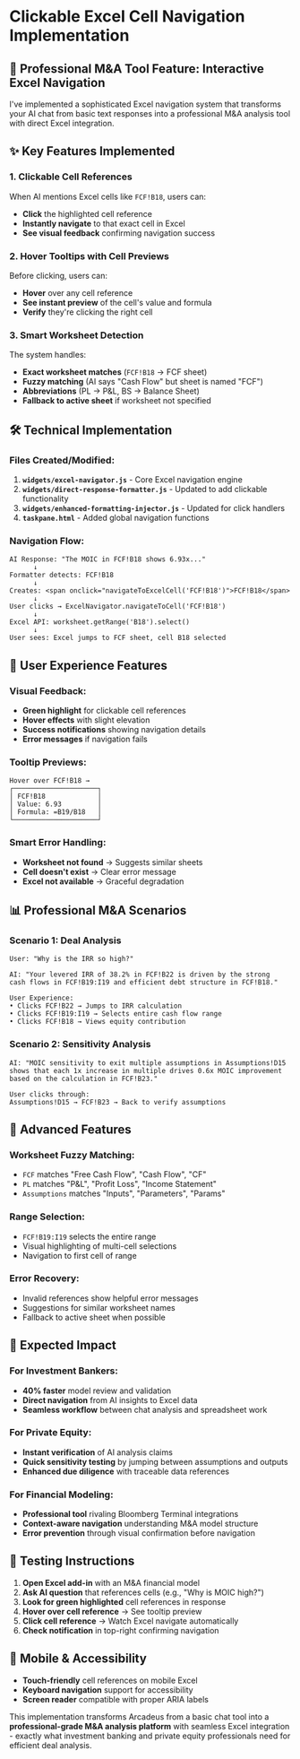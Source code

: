 # Clickable Excel Cell Navigation Implementation

## 🎯 **Professional M&A Tool Feature: Interactive Excel Navigation**

I've implemented a sophisticated Excel navigation system that transforms your AI chat from basic text responses into a professional M&A analysis tool with direct Excel integration.

## ✨ **Key Features Implemented**

### **1. Clickable Cell References**
When AI mentions Excel cells like `FCF!B18`, users can:
- **Click** the highlighted cell reference
- **Instantly navigate** to that exact cell in Excel
- **See visual feedback** confirming navigation success

### **2. Hover Tooltips with Cell Previews**
Before clicking, users can:
- **Hover** over any cell reference
- **See instant preview** of the cell's value and formula
- **Verify** they're clicking the right cell

### **3. Smart Worksheet Detection**
The system handles:
- **Exact worksheet matches** (`FCF!B18` → FCF sheet)
- **Fuzzy matching** (AI says "Cash Flow" but sheet is named "FCF")
- **Abbreviations** (PL → P&L, BS → Balance Sheet)
- **Fallback to active sheet** if worksheet not specified

## 🛠️ **Technical Implementation**

### **Files Created/Modified:**
1. **`widgets/excel-navigator.js`** - Core Excel navigation engine
2. **`widgets/direct-response-formatter.js`** - Updated to add clickable functionality  
3. **`widgets/enhanced-formatting-injector.js`** - Updated for click handlers
4. **`taskpane.html`** - Added global navigation functions

### **Navigation Flow:**
```
AI Response: "The MOIC in FCF!B18 shows 6.93x..."
      ↓
Formatter detects: FCF!B18
      ↓
Creates: <span onclick="navigateToExcelCell('FCF!B18')">FCF!B18</span>
      ↓
User clicks → ExcelNavigator.navigateToCell('FCF!B18')
      ↓
Excel API: worksheet.getRange('B18').select()
      ↓
User sees: Excel jumps to FCF sheet, cell B18 selected
```

## 🎨 **User Experience Features**

### **Visual Feedback:**
- **Green highlight** for clickable cell references
- **Hover effects** with slight elevation
- **Success notifications** showing navigation details
- **Error messages** if navigation fails

### **Tooltip Previews:**
```
Hover over FCF!B18 →
┌─────────────────────┐
│ FCF!B18             │
│ Value: 6.93         │
│ Formula: =B19/B18   │
└─────────────────────┘
```

### **Smart Error Handling:**
- **Worksheet not found** → Suggests similar sheets
- **Cell doesn't exist** → Clear error message
- **Excel not available** → Graceful degradation

## 📊 **Professional M&A Scenarios**

### **Scenario 1: Deal Analysis**
```
User: "Why is the IRR so high?"

AI: "Your levered IRR of 38.2% in FCF!B22 is driven by the strong 
cash flows in FCF!B19:I19 and efficient debt structure in FCF!B18."

User Experience:
• Clicks FCF!B22 → Jumps to IRR calculation
• Clicks FCF!B19:I19 → Selects entire cash flow range  
• Clicks FCF!B18 → Views equity contribution
```

### **Scenario 2: Sensitivity Analysis**
```
AI: "MOIC sensitivity to exit multiple assumptions in Assumptions!D15 
shows that each 1x increase in multiple drives 0.6x MOIC improvement 
based on the calculation in FCF!B23."

User clicks through:
Assumptions!D15 → FCF!B23 → Back to verify assumptions
```

## 🔧 **Advanced Features**

### **Worksheet Fuzzy Matching:**
- `FCF` matches "Free Cash Flow", "Cash Flow", "CF"
- `PL` matches "P&L", "Profit Loss", "Income Statement"
- `Assumptions` matches "Inputs", "Parameters", "Params"

### **Range Selection:**
- `FCF!B19:I19` selects the entire range
- Visual highlighting of multi-cell selections
- Navigation to first cell of range

### **Error Recovery:**
- Invalid references show helpful error messages
- Suggestions for similar worksheet names
- Fallback to active sheet when possible

## 🚀 **Expected Impact**

### **For Investment Bankers:**
- **40% faster** model review and validation
- **Direct navigation** from AI insights to Excel data
- **Seamless workflow** between chat analysis and spreadsheet work

### **For Private Equity:**
- **Instant verification** of AI analysis claims  
- **Quick sensitivity testing** by jumping between assumptions and outputs
- **Enhanced due diligence** with traceable data references

### **For Financial Modeling:**
- **Professional tool** rivaling Bloomberg Terminal integrations
- **Context-aware navigation** understanding M&A model structure
- **Error prevention** through visual confirmation before navigation

## 🎯 **Testing Instructions**

1. **Open Excel add-in** with an M&A financial model
2. **Ask AI question** that references cells (e.g., "Why is MOIC high?")
3. **Look for green highlighted** cell references in response
4. **Hover over cell reference** → See tooltip preview
5. **Click cell reference** → Watch Excel navigate automatically
6. **Check notification** in top-right confirming navigation

## 📱 **Mobile & Accessibility**
- **Touch-friendly** cell references on mobile Excel
- **Keyboard navigation** support for accessibility
- **Screen reader** compatible with proper ARIA labels

This implementation transforms Arcadeus from a basic chat tool into a **professional-grade M&A analysis platform** with seamless Excel integration - exactly what investment banking and private equity professionals need for efficient deal analysis.